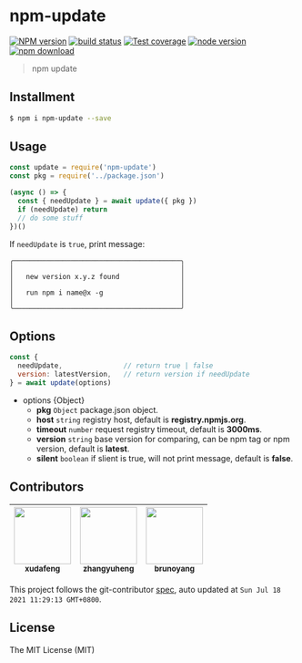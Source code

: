 # npm-update

[![NPM version][npm-image]][npm-url]
[![build status][travis-image]][travis-url]
[![Test coverage][codecov-image]][codecov-url]
[![node version][node-image]][node-url]
[![npm download][download-image]][download-url]

[npm-image]: https://img.shields.io/npm/v/npm-update.svg
[npm-url]: https://npmjs.org/package/npm-update
[travis-image]: https://img.shields.io/travis/xudafeng/npm-update.svg
[travis-url]: https://travis-ci.org/xudafeng/npm-update
[coveralls-image]: https://img.shields.io/coveralls/xudafeng/npm-update.svg
[coveralls-url]: https://coveralls.io/r/xudafeng/npm-update?branch=master
[codecov-image]: https://img.shields.io/codecov/c/github/xudafeng/npm-update.svg
[codecov-url]: https://codecov.io/gh/xudafeng/npm-update/branch/master
[node-image]: https://img.shields.io/badge/node.js-%3E=_8-green.svg
[node-url]: http://nodejs.org/download/
[download-image]: https://img.shields.io/npm/dm/npm-update.svg
[download-url]: https://npmjs.org/package/npm-update

> npm update

## Installment

```bash
$ npm i npm-update --save
```

## Usage

```javascript
const update = require('npm-update')
const pkg = require('../package.json')

(async () => {
  const { needUpdate } = await update({ pkg })
  if (needUpdate) return
  // do some stuff
})()
```

If `needUpdate` is `true`, print message:

```
╭─────────────────────────────────────────╮
│                                         │
│   new version x.y.z found               │
│                                         │
│   run npm i name@x -g                   │
│                                         │
╰─────────────────────────────────────────╯
```

## Options

```javascript
const {
  needUpdate,               // return true | false
  version: latestVersion,   // return version if needUpdate
} = await update(options)
```

- options {Object}
  - **pkg** `Object` package.json object.
  - **host** `string` registry host, default is **registry.npmjs.org**.
  - **timeout** `number` request registry timeout, default is **3000ms**.
  - **version** `string` base version for comparing, can be npm tag or npm version, default is **latest**.
  - **silent** `boolean` if slient is true, will not print message, default is **false**.

<!-- GITCONTRIBUTOR_START -->

## Contributors

|[<img src="https://avatars.githubusercontent.com/u/1011681?v=4" width="100px;"/><br/><sub><b>xudafeng</b></sub>](https://github.com/xudafeng)<br/>|[<img src="https://avatars.githubusercontent.com/u/2139038?v=4" width="100px;"/><br/><sub><b>zhangyuheng</b></sub>](https://github.com/zhangyuheng)<br/>|[<img src="https://avatars.githubusercontent.com/u/5086369?v=4" width="100px;"/><br/><sub><b>brunoyang</b></sub>](https://github.com/brunoyang)<br/>|
| :---: | :---: | :---: |


This project follows the git-contributor [spec](https://github.com/xudafeng/git-contributor), auto updated at `Sun Jul 18 2021 11:29:13 GMT+0800`.

<!-- GITCONTRIBUTOR_END -->

## License

The MIT License (MIT)
